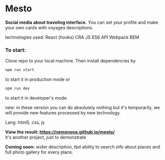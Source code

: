 # Mesto

**Social media about traveling interface.** You can set your profile and make your own cards with voyages descriptions.         

technologies used: 
React (hooks)
CRA
JS ES6
API
Webpack
BEM  

### To start:    
Clone repo to your local machine. Then install dependencies by
```javascript
npm run start
``` 
to start it in production mode or 
```javascript
npm run dev
``` 
to start it in developer's mode.  

new: in these version you can do absolutely nothing but it's temporarily, we will provide new features processed by new technology.      

Lang: html5, css, js              
                             

**View the result: https://nemenova.github.io/mesto/**        
it's another project, just to demonstrate

**Coming soon:** wider description, tbd ability to search info about places and full photo gallery for every place. 

